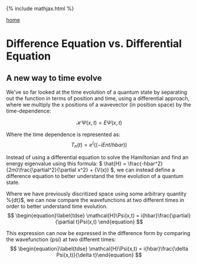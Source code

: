 {% include mathjax.html %}

[home](/README.md)

# Difference Equation vs. Differential Equation

## A new way to time evolve 

We've so far looked at the time evolution of a quantum state by separating out the function in terms of position and time, using a differential approach, where we
multiply the x positions of a wavevector (in position space) by the time-dependence: 

$$ \begin{equation}\label{tdse} \mathcal{H}\Psi(x,t) = E\Psi(x,t) \end{equation} $$ 

Where the time dependence is represented as: 
$${T_n(t) = e^(((−iEnt/hbar))}$$

Instead of using a differential equation to solve the Hamiltonian and find an energy eigenvalue using this formula: 
$ \hat{H} = \frac{-hbar^2}{2m}\frac{\partial^2}{\partial x^2} + {V(x)} $, we can instead define a difference equation to better understand the time evolution of a quantum state. 

Where we have previously discritized space using some arbitrary quantity %{dt}$, we can now compare the wavefunctions at two different times in order to better understand time evolution. 
$$ \begin{equation}\label{tdse} \mathcal{H}\Psi(x,t) = i{hbar}\frac{\partial}{\partial t}Psi(x,t) \end{equation} $$

This expression can now be expressed in the difference form by comparing the wavefunction {psi} at two different times: 
$$ \begin{equation}\label{tdse} \mathcal{H}\Psi(x,t) = i{hbar}\frac{\delta Psi(x,t)}{\delta t}\end{equation} $$


